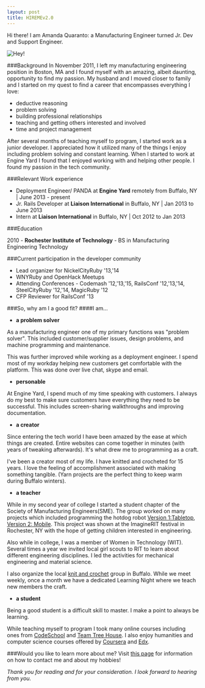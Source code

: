 ```yaml
---
layout: post
title: HIREMEv2.0
---
```


Hi there! I am Amanda Quaranto: a Manufacturing Engineer turned Jr. Dev and Support Engineer.

![Hey!](https://33.media.tumblr.com/tumblr_mdu1q2JAiB1rl25fao1_400.gif)

<!-- ###Before we begin...

I thought I'd try my hand at integrating the Stripe checkout form. Feel free to try the result using the following test card number:

	4242 4242 4242 4242


<br /><form action="http://young-ravine-2763.herokuapp.com/charge" method="post" style="text-align:center">
    <script
        src="https://checkout.stripe.com/checkout.js" class="stripe-button"
        data-key="pk_test_REiRXJkBrkRnp8Nn7YdHN7cb" 
        data-amount="0099"
        data-name="HIREMEv2.0"
        data-description="Blog Post : $0.99"
        data-image="https://fbcdn-sphotos-h-a.akamaihd.net/hphotos-ak-xpf1/t31.0-8/10285142_10100871048204455_9142044647718762879_o.jpg"
        data-allow-remember-me="false">
      </script>
</form>	
<br />

 Everything about the integration was very positive. I used Jekyll and Github Pages for this post, so I created a small sinatra backend to deal with the POST returned from the form. The code for which can be found [here](https://github.com/aquaranto/stripe_integration). Now, onto what you came here for:
 -->
###Background
In November 2011, I left my manufacturing engineering position in Boston, MA and I found myself with an amazing, albeit daunting, opportunity to find my passion. My husband and I moved closer to family and I started on my quest to find a career that encompasses everything I love:

* deductive reasoning
* problem solving
* building professional relationships
* teaching and getting others interested and involved  
* time and project management

After several months of teaching myself to program, I started work as a junior developer. I appreciated how it utilized many of the things I enjoy including problem solving and constant learning. When I started to work at Engine Yard I found that I enjoyed working with and helping other people. I found my passion in the tech community.

###Relevant Work experience

* Deployment Engineer/ PANDA at **Engine Yard** remotely from Buffalo, NY | June 2013 - present
* Jr. Rails Developer at **Liaison International** in Buffalo, NY | Jan 2013 to June 2013
* Intern at **Liaison International** in Buffalo, NY | Oct 2012 to Jan 2013

###Education

2010 - **Rochester Institute of Technology** - BS in Manufacturing Engineering Technology 

###Current participation in the developer community

* Lead organizer for NickelCityRuby '13,'14
* WNYRuby and OpenHack Meetups
* Attending Conferences - Codemash '12,'13,'15, RailsConf '12,'13,'14, SteelCityRuby '12,'14, MagicRuby '12
* CFP Reviewer for RailsConf '13

###So, why am I a good fit?
####I am...

* **a problem solver**

As a manufacturing engineer one of my primary functions was "problem solver". This included customer/supplier issues, design problems, and machine programming and maintenance.

This was further improved while working as a deployment engineer. I spend most of my workday helping new customers get comfortable with the platform. This was done over live chat, skype and email.

* **personable**

At Engine Yard, I spend much of my time speaking with customers. I always do my best to make sure customers have everything they need to be successful. This includes screen-sharing walkthroughs and improving documentation.

* **a creator** 

Since entering the tech world I have been amazed by the ease at which things are created. Entire websites can come together in minutes (with years of tweaking afterwards). It's what drew me to programming as a craft. 

I've been a creator most of my life. I have knitted and crocheted for 15 years. I love the feeling of accomplishment associated with making something tangible. (Yarn projects are the perfect thing to keep warm during Buffalo winters).

* **a teacher**

While in my second year of college I started a student chapter of the Society of Manufacturing Engineers(SME).  The group worked on many projects which included programming the hotdog robot [Version 1:Tabletop](http://www.youtube.com/watch?v=enmuwG5rOGA), [Version 2: Mobile](http://www.youtube.com/watch?v=6LXdhUK-wXk). This project was shown at the ImagineRIT festival in Rochester, NY with the hope of getting children interested in engineering.

Also while in college, I was a member of Women in Technology (WIT). Several times a year we invited local girl scouts to RIT to learn about different engineering disciplines. I led the activities for mechanical engineering and material science.

I also organize the local [knit and crochet](www.meetup.com/Buffalo-Knit-and-Crochet) group in Buffalo. While we meet weekly, once a month we have a dedicated Learning Night where we teach new members the craft.

* **a student**

Being a good student is a difficult skill to master. I make a point to always be learning. 

While teaching myself to program I took many online courses including ones from [CodeSchool](https://www.codeschool.com/) and [Team Tree House](http://teamtreehouse.com/). I also enjoy humanities and computer science courses offered by [Coursera](https://www.coursera.org/) and [Edx](https://www.edx.org/).

###Would you like to learn more about me? 
Visit [this page](http://aquaranto.github.io/about.html) for information on how to contact me and about my hobbies!


*Thank you for reading and for your consideration. I look forward to hearing from you.*